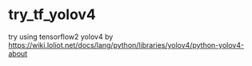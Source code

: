 # try_tf_yolov4
try using tensorflow2 yolov4 by https://wiki.loliot.net/docs/lang/python/libraries/yolov4/python-yolov4-about



